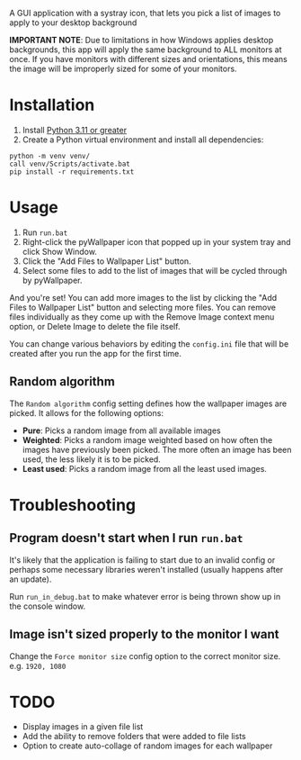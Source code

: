A GUI application with a systray icon, that lets you pick a list of images to apply to your desktop background

**IMPORTANT NOTE**: Due to limitations in how Windows applies desktop backgrounds, this app will apply the same background to ALL monitors at once. If you have monitors with different sizes and orientations, this means the image will be improperly sized for some of your monitors.

# Installation

1. Install [Python 3.11 or greater](https://www.python.org/downloads/)
2. Create a Python virtual environment and install all dependencies:

```commandline
python -m venv venv/
call venv/Scripts/activate.bat
pip install -r requirements.txt
```

# Usage

1. Run `run.bat`
2. Right-click the pyWallpaper icon that popped up in your system tray and click Show Window.
3. Click the "Add Files to Wallpaper List" button.
4. Select some files to add to the list of images that will be cycled through by pyWallpaper.

And you're set! You can add more images to the list by clicking the "Add Files to Wallpaper List" button and selecting more files. You can remove files individually as they come up with the Remove Image context menu option, or Delete Image to delete the file itself.

You can change various behaviors by editing the `config.ini` file that will be created after you run the app for the first time.

## Random algorithm

The `Random algorithm` config setting defines how the wallpaper images are picked. It allows for the following options:

* **Pure**: Picks a random image from all available images
* **Weighted**: Picks a random image weighted based on how often the images have previously been picked. The more often an image has been used, the less likely it is to be picked.
* **Least used**: Picks a random image from all the least used images.

# Troubleshooting

## Program doesn't start when I run `run.bat`

It's likely that the application is failing to start due to an invalid config or perhaps some necessary libraries weren't installed (usually happens after an update).

Run `run_in_debug.bat` to make whatever error is being thrown show up in the console window.

## Image isn't sized properly to the monitor I want

Change the `Force monitor size` config option to the correct monitor size. e.g. `1920, 1080`

# TODO

* Display images in a given file list
* Add the ability to remove folders that were added to file lists
* Option to create auto-collage of random images for each wallpaper
